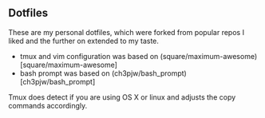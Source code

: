 ## Dotfiles

These are my personal dotfiles, which were forked from popular repos I liked 
and the further on extended to my taste.

* tmux and vim configuration was based on (square/maximum-awesome)[square/maximum-awesome]
* bash prompt was based on (ch3pjw/bash_prompt)[ch3pjw/bash_prompt]

Tmux does detect if you are using OS X or linux and adjusts the copy commands accordingly.
